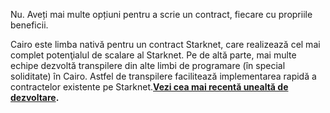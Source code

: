 Nu. Aveți mai multe opțiuni pentru a scrie un contract, fiecare cu propriile beneficii. 

Cairo este limba nativă pentru un contract Starknet, care realizează cel mai complet potenţialul de scalare al Starknet. Pe de altă parte, mai multe echipe dezvoltă transpilere din alte limbi de programare (în special soliditate) în Cairo. Astfel de transpilere facilitează implementarea rapidă a contractelor existente pe Starknet.**[Vezi cea mai recentă unealtă de dezvoltare](/developers/tools-resources).**